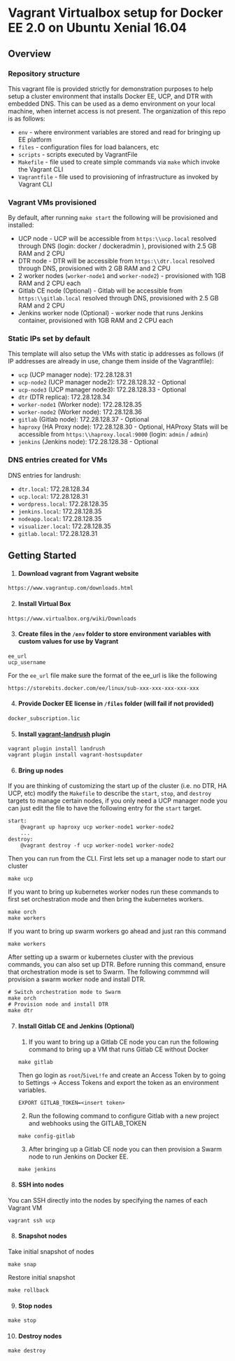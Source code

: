 Vagrant Virtualbox setup for Docker EE 2.0 on Ubuntu Xenial 16.04
========================

## Overview

### Repository structure

This vagrant file is provided strictly for demonstration purposes to help setup a cluster environment that installs Docker EE, UCP, and DTR with embedded DNS. This can be used as a demo environment on your local machine, when internet access is not present. The organization of this repo is as follows:

- `env` - where environment variables are stored and read for bringing up EE platform
- `files` - configuration files for load balancers, etc
- `scripts` - scripts executed by VagrantFile
- `Makefile` - file used to create simple commands via `make` which invoke the Vagrant CLI
- `Vagrantfile` - file used to provisioning of infrastructure as invoked by Vagrant CLI

### Vagrant VMs provisioned

By default, after running `make start` the following will be provisioned and installed:
- UCP node - UCP will be accessible from `https:\\ucp.local` resolved through DNS (login: docker / dockeradmin ), provisioned with 2.5 GB RAM and 2 CPU
- DTR node - DTR will be accessible from `https:\\dtr.local` resolved through DNS, provisioned with 2 GB RAM and 2 CPU
- 2 worker nodes (`worker-node1` and `worker-node2`) - provisioned with 1GB RAM and 2 CPU each
- Gitlab CE node (Optional) - Gitlab will be accessible from `https:\\gitlab.local` resolved through DNS, provisioned with 2.5 GB RAM and 2 CPU
- Jenkins worker node (Optional) - worker node that runs Jenkins container, provisioned with 1GB RAM and 2 CPU each

### Static IPs set by default

This template will also setup the VMs with static ip addresses as follows (if IP addresses are already in use, change them inside of the Vagrantfile):
- `ucp` (UCP manager node): 172.28.128.31
- `ucp-node2` (UCP manager node2): 172.28.128.32 - Optional
- `ucp-node3` (UCP manager node3): 172.28.128.33 - Optional
- `dtr` (DTR replica): 172.28.128.34
- `worker-node1` (Worker node): 172.28.128.35
- `worker-node2` (Worker node): 172.28.128.36
- `gitlab` (Gitlab node): 172.28.128.37 - Optional
- `haproxy` (HA Proxy node): 172.28.128.30 - Optional, HAProxy Stats will be accessible from `https:\\haproxy.local:9000` (login: `admin` / `admin`)
- `jenkins` (Jenkins node): 172.28.128.38 - Optional

### DNS entries created for VMs

DNS entries for landrush:
- `dtr.local`: 172.28.128.34
- `ucp.local`: 172.28.128.31
- `wordpress.local`: 172.28.128.35
- `jenkins.local`: 172.28.128.35
- `nodeapp.local`: 172.28.128.35
- `visualizer.local`: 172.28.128.35
- `gitlab.local`: 172.28.128.31

## Getting Started

1. #### Download vagrant from Vagrant website
```
https://www.vagrantup.com/downloads.html
```

2. #### Install Virtual Box
```
https://www.virtualbox.org/wiki/Downloads
```

3. #### Create files in the `/env` folder to store environment variables with custom values for use by Vagrant
```
ee_url
ucp_username
```
For the `ee_url` file make sure the format of the ee_url is like the following
```
https://storebits.docker.com/ee/linux/sub-xxx-xxx-xxx-xxx-xxx
```

4. #### Provide Docker EE license in `/files` folder (will fail if not provided)
```
docker_subscription.lic
```

5. #### Install [vagrant-landrush](https://github.com/vagrant-landrush/landrush) plugin
```
vagrant plugin install landrush
vagrant plugin install vagrant-hostsupdater
```

6. #### Bring up nodes
If you are thinking of customizing the start up of the cluster (i.e. no DTR, HA UCP, etc) modify the `Makefile` to describe the `start`, `stop`, and `destroy` targets to manage certain nodes, if you only need a UCP manager node you can just edit the file to have the following entry for the `start` target.
```
start:
	@vagrant up haproxy ucp worker-node1 worker-node2
	...
destroy:
	@vagrant destroy -f ucp worker-node1 worker-node2
```
Then you can run from the CLI. First lets set up a manager node to start our cluster
```
make ucp
```
If you want to bring up kubernetes worker nodes run these commands to first set orchestration mode and then bring the kubernetes workers.
```
make orch
make workers
```
If you want to bring up swarm workers go ahead and just ran this command
```
make workers
```
After setting up a swarm or kubernetes cluster with the previous commands, you can also set up DTR. Before running this command, ensure that orchestration mode is set to Swarm. The following commmnd will provision a swarm worker node and install DTR.
```
# Switch orchestration mode to Swarm
make orch
# Provision node and install DTR
make dtr
```
7. ####  Install Gitlab CE and Jenkins (Optional)
	1. If you want to bring up a Gitlab CE node you can run the following command to bring up a VM that runs Gitlab CE without Docker
	```
	make gitlab
	```

	Then go login as `root`/`5iveL!fe` and create an Access Token by to going to Settings -> Access Tokens and export the token as an environment variables.
	```
	EXPORT GITLAB_TOKEN=<insert token>
	```

	2. Run the following command to configure Gitlab with a new project and webhooks using the GITLAB_TOKEN
	```
	make config-gitlab
	```

	3. After bringing up a Gitlab CE node you can then provision a Swarm node to run Jenkins on Docker EE.
	```
	make jenkins
	```

7. #### SSH into nodes
You can SSH directly into the nodes by specifying the names of each Vagrant VM
```
vagrant ssh ucp
```
8. #### Snapshot nodes
Take initial snapshot of nodes
```
make snap
```
Restore initial snapshot
```
make rollback
```
9. #### Stop nodes
```
make stop
```
10. #### Destroy nodes
```
make destroy
```
